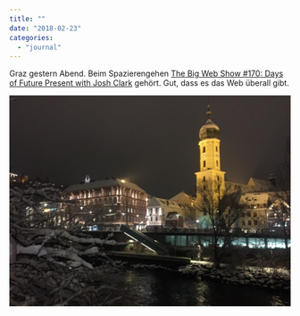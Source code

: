 ```yaml
---
title: ""
date: "2018-02-23"
categories: 
  - "journal"
---
```


Graz gestern Abend. Beim Spazierengehen [The Big Web Show #170: Days of Future Present with Josh Clark](http://5by5.tv/bigwebshow/170) gehört. Gut, dass es das Web überall gibt.

![](images/1aa77a5af2.jpg)

